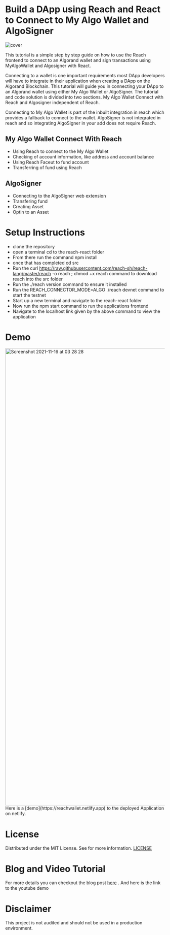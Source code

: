 # Build a DApp using Reach and React to Connect to My Algo Wallet and AlgoSigner
![cover](https://user-images.githubusercontent.com/23031920/142118845-f9b4ac55-7287-4379-b20f-f7c7b4cfb47d.png)

This tutorial is a simple step by step guide on how to use the Reach frontend to connect to an Algorand wallet and sign transactions using MyAlgoWallet and Algosigner with React.

Connecting to a wallet is one important requirements most DApp developers will have to integrate in their application when creating a DApp on the Algorand Blockchain.
This tutorial will guide you in connecting your DApp to an Algorand wallet using either My Algo Wallet or AlgoSigner. The tutorial and code solution is divided into two sections. My Algo Wallet Connect with Reach and Algosigner independent of Reach.

Connecting to My Algo Wallet is part of the inbuilt integration in reach which provides a fallback to connect to the wallet. AlgoSigner is not integrated in reach and so integrating AlgoSigner in your add does not require Reach.

## My Algo Wallet Connect With Reach
- Using Reach to connect to the My Algo Wallet
- Checking of account information, like address and account balance
- Using Reach Faceut to fund account
- Transferring of fund using Reach


## AlgoSigner
- Connecting to the AlgoSigner web extension
- Transfering fund
- Creating Asset
- Optin to an Asset


# Setup Instructions
- clone the repository
- open a terminal cd to the reach-react folder
- From there run the command npm install
- once that has completed  cd src
- Run the curl https://raw.githubusercontent.com/reach-sh/reach-lang/master/reach -o reach ; chmod +x reach command to download reach into the src folder
- Run the ./reach version command to ensure it installed
- Run the REACH_CONNECTOR_MODE=ALGO ./reach devnet command to start the testnet
- Start up a new terminal and navigate to the reach-react folder
- Now run the npm start command to run the applications frontend
- Navigate to the localhost link given by the above command to view the application

# Demo

<img width="1440" alt="Screenshot 2021-11-16 at 03 28 28" src="https://user-images.githubusercontent.com/23031920/142119087-5fc396ed-594a-4fc5-9b43-618eca3aef5a.png">
Here is a [demo](https://reachwallet.netlify.app) to the deployed Application on netlify.

# License
Distributed under the MIT License. See for more information. [LICENSE](https://github.com/gconnect/AlgorandReachReactWallet/blob/master/LICENSE)

# Blog and Video Tutorial
For more details you can checkout the blog post [here](https://developer.algorand.org/me/posts/tutorials/connecting-funding-transferring-fund-on-the-algorand-blockchain-using-reach-and-react) . And here is the link to the youtube demo

# Disclaimer

This project is not audited and should not be used in a production environment.





